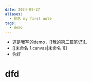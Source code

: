 ```yaml
---
date: 2024-09-27
aliases:
  - 别名 my first note
tags:
  - demo
---
```

- 这是我写的demo，[[我的第二篇笔记]]。
- [[未命名 1.canvas|未命名 1]]
- 你好
# dfd